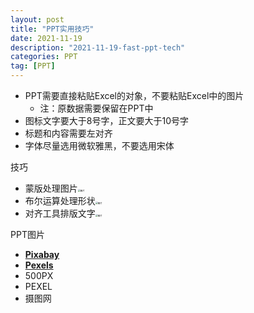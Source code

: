 ```yaml
---
layout: post
title: "PPT实用技巧"
date: 2021-11-19
description: "2021-11-19-fast-ppt-tech"
categories: PPT
tag: [PPT]
---
```




- PPT需要直接粘贴Excel的对象，不要粘贴Excel中的图片
  - 注：原数据需要保留在PPT中
- 图标文字要大于8号字，正文要大于10号字
- 标题和内容需要左对齐
- 字体尽量选用微软雅黑，不要选用宋体



技巧

- 蒙版处理图片<img src="https://cdn.jsdelivr.net/gh/haojunsheng/ImageHost@master/img/20211119194117.png" alt="图片" style="zoom:25%;" />
- 布尔运算处理形状<img src="https://cdn.jsdelivr.net/gh/haojunsheng/ImageHost@master/img/20211119194252.png" alt="图片" style="zoom:25%;" />
- 对齐工具排版文字<img src="https://cdn.jsdelivr.net/gh/haojunsheng/ImageHost@master/img/20211119194430.jpeg" alt="图片" style="zoom:25%;" />



PPT图片

- [**Pixabay**]( https://pixabay.com)
- [**Pexels**](https://www.pexels.com)
- 500PX
- PEXEL
- 摄图网

